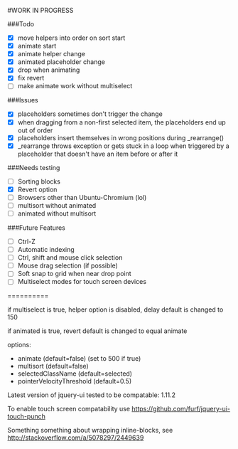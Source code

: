 #WORK IN PROGRESS

###Todo
- [X] move helpers into order on sort start
- [X] animate start
- [X] animate helper change
- [X] animated placeholder change
- [X] drop when animating
- [X] fix revert
- [ ] make animate work without multiselect

###Issues
- [X] placeholders sometimes don't trigger the change
- [X] when dragging from a non-first selected item,
the placeholders end up out of order
- [X] placeholders insert themselves in wrong positions
during _rearrange()
- [X] _rearrange throws exception or gets stuck in a loop when
triggered by a placeholder that doesn't have an item before or after it

###Needs testing
- [ ] Sorting blocks
- [X] Revert option
- [ ] Browsers other than Ubuntu-Chromium (lol)
- [ ] multisort without animated
- [ ] animated without multisort

###Future Features
- [ ] Ctrl-Z
- [ ] Automatic indexing
- [ ] Ctrl, shift and mouse click selection
- [ ] Mouse drag selection (if possible)
- [ ] Soft snap to grid when near drop point
- [ ] Multiselect modes for touch screen devices

==========

if multiselect is true, 
helper option is disabled, 
delay default is changed to 150

if animated is true,
revert default is changed to equal animate

options:

- animate (default=false) (set to 500 if true)
- multisort (default=false)
- selectedClassName (default=selected)
- pointerVelocityThreshold (default=0.5)

Latest version of jquery-ui tested to be compatable: 1.11.2

To enable touch screen compatability use https://github.com/furf/jquery-ui-touch-punch

Something something about wrapping inline-blocks, see http://stackoverflow.com/a/5078297/2449639

